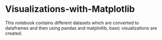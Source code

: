 # Visualizations-with-Matplotlib
This notebook contains different datasets which are converted to dataframes and then using pandas and matplotlib, basic visualizations are created.
